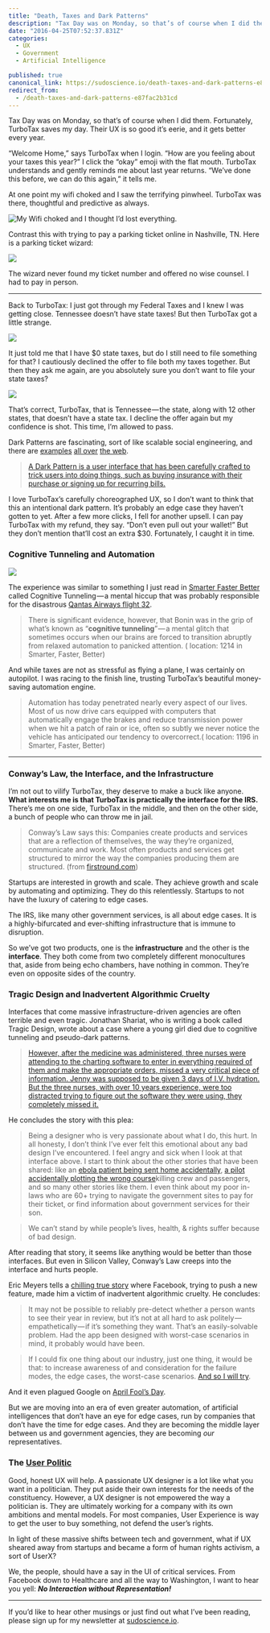 ```yaml
---
title: "Death, Taxes and Dark Patterns"
description: "Tax Day was on Monday, so that’s of course when I did them. Fortunately, TurboTax saves my day. Their UX is so good it’s eerie, and it gets better every year. “Welcome Home,” says TurboTax when I…"
date: "2016-04-25T07:52:37.831Z"
categories: 
  - UX
  - Government
  - Artificial Intelligence

published: true
canonical_link: https://sudoscience.io/death-taxes-and-dark-patterns-e87fac2b31cd
redirect_from:
  - /death-taxes-and-dark-patterns-e87fac2b31cd
---
```


Tax Day was on Monday, so that’s of course when I did them. Fortunately, TurboTax saves my day. Their UX is so good it’s eerie, and it gets better every year.

“Welcome Home,” says TurboTax when I login. “How are you feeling about your taxes this year?” I click the “okay” emoji with the flat mouth. TurboTax understands and gently reminds me about last year returns. “We’ve done this before, we can do this again,” it tells me.

At one point my wifi choked and I saw the terrifying pinwheel. TurboTax was there, thoughtful and predictive as always.

![My Wifi choked and I thought I’d lost everything.](./asset-1.png)

Contrast this with trying to pay a parking ticket online in Nashville, TN. Here is a parking ticket wizard:

![](./asset-2.png)

The wizard never found my ticket number and offered no wise counsel. I had to pay in person.

---

Back to TurboTax: I just got through my Federal Taxes and I knew I was getting close. Tennessee doesn’t have state taxes! But then TurboTax got a little strange.

![](./asset-3.png)

It just told me that I have $0 state taxes, but do I still need to file something for that? I cautiously declined the offer to file both my taxes together. But then they ask me again, are you absolutely sure you don’t want to file your state taxes?

![](./asset-4.png)

That’s correct, TurboTax, that is Tennessee — the state, along with 12 other states, that doesn’t have a state tax. I decline the offer again but my confidence is shot. This time, I’m allowed to pass.

Dark Patterns are fascinating, sort of like scalable social engineering, and there are [examples](http://www.theverge.com/2013/8/29/4640308/dark-patterns-inside-the-interfaces-designed-to-trick-you) [all over](http://alistapart.com/article/dark-patterns-deception-vs.-honesty-in-ui-design) [the web](https://www.usertesting.com/blog/2015/10/01/dark-patterns-the-sinister-side-of-ux/).

> [A Dark Pattern is a user interface that has been carefully crafted to trick users into doing things, such as buying insurance with their purchase or signing up for recurring bills.](http://darkpatterns.org/)

I love TurboTax’s carefully choreographed UX, so I don’t want to think that this an intentional dark pattern. It’s probably an edge case they haven’t gotten to yet. After a few more clicks, I fell for another upsell. I can pay TurboTax with my refund, they say. “Don’t even pull out your wallet!” But they don’t mention that’ll cost an extra $30. Fortunately, I caught it in time.

### Cognitive Tunneling and Automation

![](./asset-5.jpeg)

The experience was similar to something I just read in [Smarter Faster Better](http://amzn.to/1XQWdS5) called Cognitive Tunneling — a mental hiccup that was probably responsible for the disastrous [Qantas Airways flight 32](http://lifehacker.com/the-power-of-mental-models-how-flight-32-avoided-disas-1765022753).

> There is significant evidence, however, that Bonin was in the grip of what’s known as “**cognitive tunneling**” — a mental glitch that sometimes occurs when our brains are forced to transition abruptly from relaxed automation to panicked attention. ( location: 1214 in Smarter, Faster, Better)

And while taxes are not as stressful as flying a plane, I was certainly on autopilot. I was racing to the finish line, trusting TurboTax’s beautiful money-saving automation engine.

> Automation has today penetrated nearly every aspect of our lives. Most of us now drive cars equipped with computers that automatically engage the brakes and reduce transmission power when we hit a patch of rain or ice, often so subtly we never notice the vehicle has anticipated our tendency to overcorrect.( location: 1196 in Smarter, Faster, Better)

---

### Conway’s Law, the Interface, and the Infrastructure

I’m not out to vilify TurboTax, they deserve to make a buck like anyone. **What interests me is that TurboTax is practically the interface for the IRS.** There’s me on one side, TurboTax in the middle, and then on the other side, a bunch of people who can throw me in jail.

> Conway’s Law says this: Companies create products and services that are a reflection of themselves, the way they’re organized, communicate and work. Most often products and services get structured to mirror the way the companies producing them are structured. (from [firstround.com](http://firstround.com/review/the-keys-to-scaling-yourself-as-a-technology-leader/))

Startups are interested in growth and scale. They achieve growth and scale by automating and optimizing. They do this relentlessly. Startups to not have the luxury of catering to edge cases.

The IRS, like many other government services, is all about edge cases. It is a highly-bifurcated and ever-shifting infrastructure that is immune to disruption.

So we’ve got two products, one is the **infrastructure** and the other is the **interface**. They both come from two completely different monocultures that, aside from being echo chambers, have nothing in common. They’re even on opposite sides of the country.

### Tragic Design and Inadvertent Algorithmic Cruelty

Interfaces that come massive infrastructure-driven agencies are often terrible and even tragic. Jonathan Shariat, who is writing a book called Tragic Design, wrote about a case where a young girl died due to cognitive tunneling and pseudo-dark patterns.

> [However, after the medicine was administered, three nurses were attending to the charting software to enter in everything required of them and make the appropriate orders, missed a very critical piece of information. Jenny was supposed to be given 3 days of I.V. hydration. But the three nurses, with over 10 years experience, were too distracted trying to figure out the software they were using, they completely missed it.](https://medium.com/tragic-design/how-bad-ux-killed-jenny-ef915419879e#.qj1pwvbzo)

He concludes the story with this plea:

> Being a designer who is very passionate about what I do, this hurt. In all honesty, I don’t think I’ve ever felt this emotional about any bad design I’ve encountered. I feel angry and sick when I look at that interface above. I start to think about the other stories that have been shared: like an [ebola patient being sent home accidentally](http://www.theatlantic.com/technology/archive/2014/10/the-ebola-patient-was-sent-home-because-of-an-electronic-health-record-problem/381087/), [a pilot accidentally plotting the wrong course](http://blog.martindoms.com/2011/01/24/poor-ui-design-can-kill/)killing crew and passengers, and so many other stories like them. I even think about my poor in-laws who are 60+ trying to navigate the government sites to pay for their ticket, or find information about government services for their son.

> We can’t stand by while people’s lives, health, & rights suffer because of bad design.

After reading that story, it seems like anything would be better than those interfaces. But even in Silicon Valley, Conway’s Law creeps into the interface and hurts people.

Eric Meyers tells a [chilling true story](http://meyerweb.com/eric/thoughts/2014/12/24/inadvertent-algorithmic-cruelty/) where Facebook, trying to push a new feature, made him a victim of inadvertent algorithmic cruelty. He concludes:

> It may not be possible to reliably pre-detect whether a person wants to see their year in review, but it’s not at all hard to ask politely — empathetically — if it’s something they want. That’s an easily-solvable problem. Had the app been designed with worst-case scenarios in mind, it probably would have been.

> If I could fix one thing about our industry, just one thing, it would be that: to increase awareness of and consideration for the failure modes, the edge cases, the worst-case scenarios. [And so I will try](http://meyerweb.com/eric/thoughts/2014/11/06/a-new-chapter/ "A New Chapter").

And it even plagued Google on [April Fool’s Day](http://boingboing.net/2016/04/01/google-launches-worst-corporat.html).

But we are moving into an era of even greater automation, of artificial intelligences that don’t have an eye for edge cases, run by companies that don’t have the time for edge cases. And they are becoming the middle layer between us and government agencies, they are becoming _our_ representatives.

### The [User Politic](https://en.wikipedia.org/wiki/Body_politic)

Good, honest UX will help. A passionate UX designer is a lot like what you want in a politician. They put aside their own interests for the needs of the constituency. However, a UX designer is not empowered the way a politician is. They are ultimately working for a company with its own ambitions and mental models. For most companies, User Experience is way to get the user to buy something, not defend the user’s rights.

In light of these massive shifts between tech and government, what if UX sheared away from startups and became a form of human rights activism, a sort of UserX?

We, the people, should have a say in the UI of critical services. From Facebook down to Healthcare and all the way to Washington, I want to hear you yell: **_No Interaction without Representation!_**

---

If you’d like to hear other musings or just find out what I’ve been reading, please sign up for my newsletter at [sudoscience.io](http://sudoscience.io).
